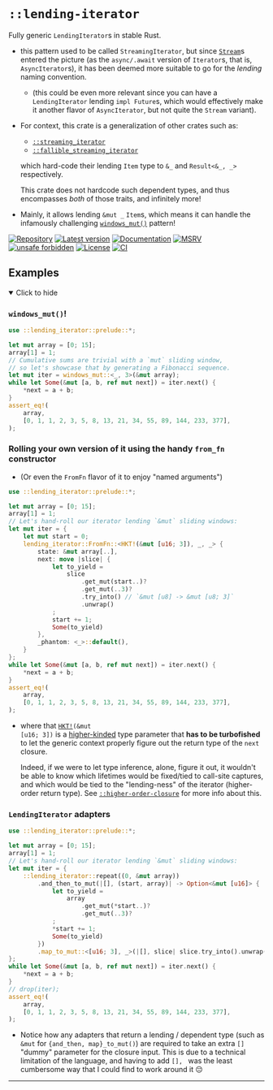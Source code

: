 # `::lending-iterator`

Fully generic `LendingIterator`s in stable Rust.

  - this pattern used to be called `StreamingIterator`, but since [`Stream`](
    https://docs.rs/futures/0.3.21/futures/stream/trait.Stream.html)s entered
    the picture (as the `async/.await` version of `Iterator`s, that is,
    `AsyncIterator`s), it has been deemed more suitable to go for the _lending_
    naming convention.

      - (this could be even more relevant since you can have a `LendingIterator`
        lending `impl Future`s, which would effectively make it another flavor
        of `AsyncIterator`, but not quite the `Stream` variant).

  - For context, this crate is a generalization of other crates such as:
      - [`::streaming_iterator`](https://docs.rs/streaming-iterator/0.1.6/streaming_iterator)
      - [`::fallible_streaming_iterator`](https://docs.rs/fallible-streaming-iterator/0.1.9/fallible_streaming_iterator)

    which hard-code their lending `Item` type to `&_` and `Result<&_, _>`
    respectively.

    This crate does not hardcode such dependent types, and thus encompasses
    _both_ of those traits, and infinitely more!

  - Mainly, it allows lending `&mut _` `Item`s, which means it can handle the
    infamously challenging [`windows_mut()`] pattern!

[![Repository](https://img.shields.io/badge/repository-GitHub-brightgreen.svg)](
https://github.com/danielhenrymantilla/lending-iterator.rs)
[![Latest version](https://img.shields.io/crates/v/lending-iterator.svg)](
https://crates.io/crates/lending-iterator)
[![Documentation](https://docs.rs/lending-iterator/badge.svg)](
https://docs.rs/lending-iterator)
[![MSRV](https://img.shields.io/badge/MSRV-1.57.0-white)](
https://gist.github.com/danielhenrymantilla/8e5b721b3929084562f8f65668920c33)
[![unsafe forbidden](https://img.shields.io/badge/unsafe-forbidden-success.svg)](
https://github.com/rust-secure-code/safety-dance/)
[![License](https://img.shields.io/crates/l/lending-iterator.svg)](
https://github.com/danielhenrymantilla/lending-iterator.rs/blob/master/LICENSE-ZLIB)
[![CI](https://github.com/danielhenrymantilla/lending-iterator.rs/workflows/CI/badge.svg)](
https://github.com/danielhenrymantilla/lending-iterator.rs/actions)

<!-- Templated by `cargo-generate` using https://github.com/danielhenrymantilla/proc-macro-template -->

## Examples

<details open><summary>Click to hide</summary>

### `windows_mut()`!

```rust
use ::lending_iterator::prelude::*;

let mut array = [0; 15];
array[1] = 1;
// Cumulative sums are trivial with a `mut` sliding window,
// so let's showcase that by generating a Fibonacci sequence.
let mut iter = windows_mut::<_, 3>(&mut array);
while let Some(&mut [a, b, ref mut next]) = iter.next() {
    *next = a + b;
}
assert_eq!(
    array,
    [0, 1, 1, 2, 3, 5, 8, 13, 21, 34, 55, 89, 144, 233, 377],
);
```

### Rolling your own version of it using the handy `from_fn` constructor

  - (Or even the `FromFn` flavor of it to enjoy "named arguments")

```rust
use ::lending_iterator::prelude::*;

let mut array = [0; 15];
array[1] = 1;
// Let's hand-roll our iterator lending `&mut` sliding windows:
let mut iter = {
    let mut start = 0;
    lending_iterator::FromFn::<HKT!(&mut [u16; 3]), _, _> {
        state: &mut array[..],
        next: move |slice| {
            let to_yield =
                slice
                    .get_mut(start..)?
                    .get_mut(..3)?
                    .try_into() // `&mut [u8] -> &mut [u8; 3]`
                    .unwrap()
            ;
            start += 1;
            Some(to_yield)
        },
        _phantom: <_>::default(),
    }
};
while let Some(&mut [a, b, ref mut next]) = iter.next() {
    *next = a + b;
}
assert_eq!(
    array,
    [0, 1, 1, 2, 3, 5, 8, 13, 21, 34, 55, 89, 144, 233, 377],
);
```

  - where that <code>[HKT!]\(\&mut \[u16; 3\]\)</code> is a [higher-kinded] type
    parameter that **has to be turbofished** to let the generic context
    properly figure out the return type of the `next` closure.

    Indeed, if we were to let type inference, alone, figure it out, it wouldn't
    be able to know which lifetimes would be fixed/tied to call-site captures,
    and which would be tied to the "lending-ness" of the iterator (higher-order
    return type).
    See [`::higher-order-closure`](https://docs.rs/higher-order-closure) for
    more info about this.

### `LendingIterator` adapters

```rust
use ::lending_iterator::prelude::*;

let mut array = [0; 15];
array[1] = 1;
// Let's hand-roll our iterator lending `&mut` sliding windows:
let mut iter = {
    ::lending_iterator::repeat((0, &mut array))
        .and_then_to_mut(|[], (start, array)| -> Option<&mut [u16]> {
            let to_yield =
                array
                    .get_mut(*start..)?
                    .get_mut(..3)?
            ;
            *start += 1;
            Some(to_yield)
        })
        .map_to_mut::<[u16; 3], _>(|[], slice| slice.try_into().unwrap())
};
while let Some(&mut [a, b, ref mut next]) = iter.next() {
    *next = a + b;
}
// drop(iter);
assert_eq!(
    array,
    [0, 1, 1, 2, 3, 5, 8, 13, 21, 34, 55, 89, 144, 233, 377],
);
```

  - Notice how any adapters that return a lending / dependent type (such as
    `&mut` for `{and_then, map}_to_mut()`) are required to take an extra `[]`
    "dummy" parameter for the closure input. This is due to a technical
    limitation of the language, and having to add `[], ` was the least
    cumbersome way that I could find to work around it 😔

___

</details>

<!-- Fallback-to-hard-coded-paths links (otherwise shadowed in the `lib.rs`) -->

[`windows_mut()`]: https://docs.rs/lending-iterator/0.1.*/fn.windows_mut.html
[HKT!]: https://docs.rs/lending-iterator/0.1.*/lending_iterator/higher_kinded_types/macro.HKT.html
[higher-kinded]: https://docs.rs/lending-iterator/0.1.*/lending_iterator/higher_kinded_types
